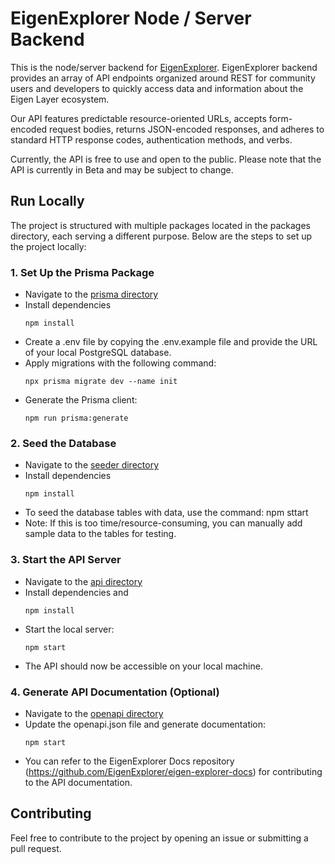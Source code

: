 # EigenExplorer Node / Server Backend

This is the node/server backend for [EigenExplorer](https://eigenexplorer.com). EigenExplorer backend provides an array of API endpoints organized around REST for community users and developers to quickly access data and information about the Eigen Layer ecosystem.

Our API features predictable resource-oriented URLs, accepts form-encoded request bodies, returns JSON-encoded responses, and adheres to standard HTTP response codes, authentication methods, and verbs.

Currently, the API is free to use and open to the public. Please note that the API is currently in Beta and may be subject to change.

## Run Locally

The project is structured with multiple packages located in the packages directory, each serving a different purpose. Below are the steps to set up the project locally:

### 1. Set Up the Prisma Package

- Navigate to the [prisma directory](./packages/prisma/)
- Install dependencies
  ```
  npm install
  ```
- Create a .env file by copying the .env.example file and provide the URL of your local PostgreSQL database.
- Apply migrations with the following command:
  ```
  npx prisma migrate dev --name init
  ```
- Generate the Prisma client:
   ```
  npm run prisma:generate
  ```


### 2. Seed the Database

- Navigate to the [seeder directory](./packages/seeder/)
- Install dependencies
  ```
  npm install
  ```
- To seed the database tables with data, use the command:
  npm sttart
- Note: If this is too time/resource-consuming, you can manually add sample data to the tables for testing.

### 3. Start the API Server

- Navigate to the [api directory](./packages/api/)
- Install dependencies and 
  ```
  npm install
  ```
- Start the local server:
  ```
  npm start
  ```
- The API should now be accessible on your local machine.

### 4. Generate API Documentation (Optional)

- Navigate to the [openapi directory](./packages/openapi/)
- Update the openapi.json file and generate documentation:
  ```
  npm start
  ```
- You can refer to the EigenExplorer Docs repository (https://github.com/EigenExplorer/eigen-explorer-docs) for contributing to the API documentation.
## Contributing

Feel free to contribute to the project by opening an issue or submitting a pull request.
